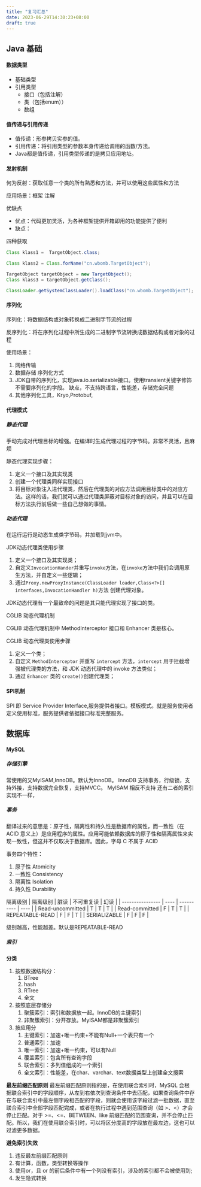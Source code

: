 ```yaml
---
title: "复习汇总"
date: 2023-06-29T14:30:23+08:00
draft: true
---
```


## Java 基础
#### 数据类型
- 基础类型
- 引用类型
    - 接口（包括注解）
    - 类（包括enum））
    - 数组

#### 值传递与引用传递
- 值传递：形参拷贝实参的值。
- 引用传递：将引用类型的参数本身传递给调用的函数/方法。
- Java都是值传递，引用类型传递的是拷贝应用地址。
#### 发射机制
何为反射：获取任意一个类的所有熟悉和方法，并可以使用这些属性和方法

应用场景：框架 注解

优缺点
- 优点：代码更加灵活，为各种框架提供开箱即用的功能提供了便利
- 缺点：

四种获取
```java
Class klass1 =  TargetObject.class;

Class klass2 = Class.forName("cn.wbomb.TargetObject");

TargetObject targetObject = new TargetObject();
Class klass3 = targetObject.getClass();

ClassLoader.getSystemClassLoader().loadClass("cn.wbomb.TargetObject");
```
#### 序列化
序列化：将数据结构或对象转换成二进制字节流的过程

反序列化：将在序列化过程中所生成的二进制字节流转换成数据结构或者对象的过程

使用场景：
1. 网络传输
2. 数据存储
序列化方式
1. JDK自带的序列化，实现java.io.serializable接口。使用transient关键字修饰不需要序列化的字段。
缺点，不支持跨语言，性能差，存储完全问题
2. 其他序列化工具，Kryo,Protobuf,
    
#### 代理模式
##### 静态代理
手动完成对代理目标的增强。在编译时生成代理过程的字节码。非常不灵活，且麻烦

静态代理实现步骤：
1. 定义一个接口及其实现类
2. 创建一个代理类同样实现接口
3. 将目标对象注入进代理类，然后在代理类的对应方法调用目标类中的对应方法。这样的话，我们就可以通过代理类屏蔽对目标对象的访问，并且可以在目标方法执行前后做一些自己想做的事情。
##### 动态代理
在运行运行是动态生成类字节码，并加载到jvm中。

JDK动态代理类使用步骤
1. 定义一个接口及其实现类；
2. 自定义`InvocationHander`并重写`invoke`方法，在`invoke`方法中我们会调用原生方法，并自定义一些逻辑；
3. 通过`Proxy.newProxyInstance(ClassLoader loader,Class<?>[] interfaces,InvocationHandler h)`方法
   创建代理对象。

JDK动态代理有一个最致命的问题是其只能代理实现了接口的类。

CGLIB 动态代理机制

CGLIB 动态代理机制中 MethodInterceptor 接口和 Enhancer 类是核心。

CGLIB 动态代理类使用步骤
1. 定义一个类；
2. 自定义 `MethodInterceptor` 并重写 `intercept` 方法，`intercept` 用于拦截增强被代理类的方法，和 JDK 动态代理中的 invoke 方法类似；
3. 通过 `Enhancer` 类的 `create()`创建代理类；

#### SPI机制
SPI 即 Service Provider Interface,服务提供者接口。模板模式。就是服务使用者定义使用标准，服务提供者依据接口标准完整服务。

## 数据库
#### MySQL
##### 存储引擎

常使用的又MyISAM,InnoDB。默认为InnoDB。
InnoDB 支持事务，行级锁，支持外接，支持数据完全恢复，支持MVCC。
MyISAM 相反不支持
还有二者的索引实现不一样，

##### 事务

翻译过来的意思是：原子性，隔离性和持久性是数据库的属性，而一致性（在 ACID 意义上）是应用程序的属性。应用可能依赖数据库的原子性和隔离属性来实现一致性，但这并不仅取决于数据库。因此，字母 C 不属于 ACID

事务四个特性：
1. 原子性 Atomicity
2. 一致性 Consistency
3. 隔离性 Isolation
4. 持久性 Durability
   
隔离级别
| 隔离级别         | 脏读 | 不可重复读 | 幻读 |
| ---------------- | ---- | ---------- | ---- |
| Read-uncommitted | T    | T          | T    |
| Read-committed   | F    | T          | T    |
| REPEATABLE-READ  | F    | F          | T    |
| SERIALIZABLE     | F    | F          | F    |

级别越高，性能越差。默认是REPEATABLE-READ

##### 索引
**分类**
1. 按照数据结构分：
   1. BTree
   2. hash
   3. RTree
   4. 全文
2. 按照底层存储分
   1. 聚簇索引：索引和数据放一起。InnoDB的主键索引
   2. 非聚簇索引：分开存放。MyISAM都是非聚簇索引
3. 按应用分
   1. 主键索引：加速+唯一约束+不能有Null+一个表只有一个
   2. 普通索引：加速
   3. 唯一索引：加速+唯一约束，可以有Null
   4. 覆盖索引：包含所有查询字段
   5. 联合索引：多列值组成的一个索引
   6. 全文索引：性能差，在char、varchar、text数据类型上创建全文搜索

**最左前缀匹配原则**
最左前缀匹配原则指的是，在使用联合索引时，MySQL 会根据联合索引中的字段顺序，从左到右依次到查询条件中去匹配，如果查询条件中存在与联合索引中最左侧字段相匹配的字段，则就会使用该字段过滤一批数据，直至联合索引中全部字段匹配完成，或者在执行过程中遇到范围查询（如 >、<）才会停止匹配。对于 >=、<=、BETWEEN、like 前缀匹配的范围查询，并不会停止匹配。所以，我们在使用联合索引时，可以将区分度高的字段放在最左边，这也可以过滤更多数据。

**避免索引失效**
1. 违反最左前缀匹配原则
2. 有计算，函数，类型转换等操作
3. 使用or，且 or 的前后条件中有一个列没有索引，涉及的索引都不会被使用到;
4. 发生隐式转换



